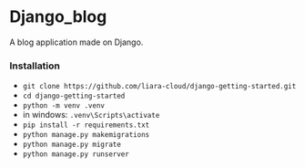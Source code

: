 # Django_blog

A blog application made on Django.

### Installation 
- ```git clone https://github.com/liara-cloud/django-getting-started.git```
- ```cd django-getting-started```
- ```python -m venv .venv```
- in windows: ```.venv\Scripts\activate```
- ```pip install -r requirements.txt```
- ```python manage.py makemigrations```
- ```python manage.py migrate```
- ```python manage.py runserver```
